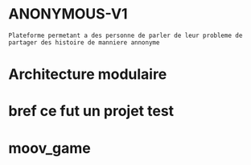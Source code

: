 # ANONYMOUS-V1
`Plateforme permetant a des personne de parler de leur probleme de partager des histoire de manniere annonyme`
# Architecture modulaire

# bref ce fut un projet test
# moov_game
